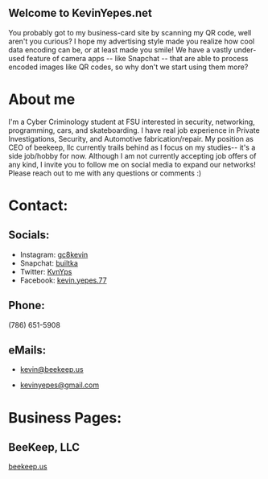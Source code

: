 ## Welcome to KevinYepes.net

You probably got to my business-card site by scanning my QR code, well aren't you curious? I hope my advertising style made you realize how cool data encoding can be, or at least made you smile! We have a vastly under-used feature of camera apps -- like Snapchat -- that are able to process encoded images like QR codes, so why don't we start using them more?

# About me
I'm a Cyber Criminology student at FSU interested in security, networking, programming, cars, and skateboarding. I have real job experience in Private Investigations, Security, and Automotive fabrication/repair. My position as CEO of beekeep, llc currently trails behind as I focus on my studies-- it's a side job/hobby for now. Although I am not currently accepting job offers of any kind, I invite you to follow me on social media to expand our networks! Please reach out to me with any questions or comments :)

# Contact:

## Socials:
- Instagram:
[gc8kevin](https://www.instagram.com/gc8kevin/)
- Snapchat:
[builtka](https://www.snapchat.com/add/builtka)
- Twitter:
[KvnYps](https://twitter.com/KvnYps)
- Facebook:
[kevin.yepes.77](https://www.facebook.com/kevin.yepes.77)


## Phone:
(786) 651-5908
## eMails:

- kevin@beekeep.us

- kevinyepes@gmail.com

# Business Pages:
## BeeKeep, LLC
[beekeep.us](beekeep.us)
